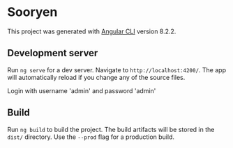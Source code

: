 # Sooryen

This project was generated with [Angular CLI](https://github.com/angular/angular-cli) version 8.2.2.

## Development server

Run `ng serve` for a dev server. Navigate to `http://localhost:4200/`. The app will automatically reload if you change any of the source files.

Login with username 'admin' and password 'admin'

## Build

Run `ng build` to build the project. The build artifacts will be stored in the `dist/` directory. Use the `--prod` flag for a production build.
